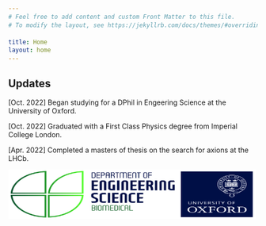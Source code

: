 ```yaml
---
# Feel free to add content and custom Front Matter to this file.
# To modify the layout, see https://jekyllrb.com/docs/themes/#overriding-theme-defaults

title: Home
layout: home
---
```


## Updates

[Oct. 2022] Began studying for a DPhil in Engeering Science at the University of Oxford.

[Oct. 2022] Graduated with a First Class Physics degree from Imperial College London.

[Apr. 2022] Completed a masters of thesis on the search for axions at the LHCb.

<a href='https://ibme.ox.ac.uk/'>
	<img src="images/logo.jpg" alt="Logo of Oxford University" style="width:500px;height:100px;">
</a>